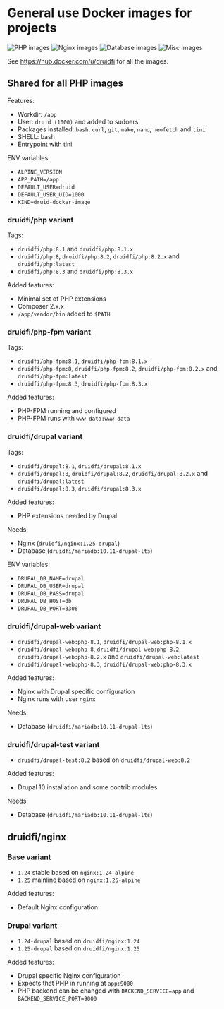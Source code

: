 # General use Docker images for projects

![PHP images](https://github.com/druidfi/docker-images/workflows/PHP%20images/badge.svg)
![Nginx images](https://github.com/druidfi/docker-images/workflows/Nginx%20images/badge.svg)
![Database images](https://github.com/druidfi/docker-images/workflows/Database%20images/badge.svg)
![Misc images](https://github.com/druidfi/docker-images/workflows/Misc%20images/badge.svg)

See https://hub.docker.com/u/druidfi for all the images.

## Shared for all PHP images

Features:

- Workdir: `/app`
- User: `druid (1000)` and added to sudoers
- Packages installed: `bash`, `curl`, `git`, `make`, `nano`, `neofetch` and `tini`
- SHELL: bash
- Entrypoint with tini

ENV variables:

- `ALPINE_VERSION`
- `APP_PATH=/app`
- `DEFAULT_USER=druid`
- `DEFAULT_USER_UID=1000`
- `KIND=druid-docker-image`

### druidfi/php variant

Tags:

- `druidfi/php:8.1` and `druidfi/php:8.1.x`
- `druidfi/php:8`, `druidfi/php:8.2`, `druidfi/php:8.2.x` and `druidfi/php:latest`
- `druidfi/php:8.3` and `druidfi/php:8.3.x`

Added features:

- Minimal set of PHP extensions
- Composer 2.x.x
- `/app/vendor/bin` added  to `$PATH`

### druidfi/php-fpm variant

Tags:

- `druidfi/php-fpm:8.1`, `druidfi/php-fpm:8.1.x`
- `druidfi/php-fpm:8`, `druidfi/php-fpm:8.2`, `druidfi/php-fpm:8.2.x` and `druidfi/php-fpm:latest`
- `druidfi/php-fpm:8.3`, `druidfi/php-fpm:8.3.x`

Added features:

- PHP-FPM running and configured
- PHP-FPM runs with `www-data:www-data`

### druidfi/drupal variant

Tags:

- `druidfi/drupal:8.1`, `druidfi/drupal:8.1.x`
- `druidfi/drupal:8`, `druidfi/drupal:8.2`, `druidfi/drupal:8.2.x` and `druidfi/drupal:latest`
- `druidfi/drupal:8.3`, `druidfi/drupal:8.3.x`

Added features:

- PHP extensions needed by Drupal

Needs:

- Nginx (`druidfi/nginx:1.25-drupal`)
- Database (`druidfi/mariadb:10.11-drupal-lts`)

ENV variables:

- `DRUPAL_DB_NAME=drupal`
- `DRUPAL_DB_USER=drupal`
- `DRUPAL_DB_PASS=drupal`
- `DRUPAL_DB_HOST=db`
- `DRUPAL_DB_PORT=3306`

### druidfi/drupal-web variant

- `druidfi/drupal-web:php-8.1`, `druidfi/drupal-web:php-8.1.x`
- `druidfi/drupal-web:php-8`, `druidfi/drupal-web:php-8.2`, `druidfi/drupal-web:php-8.2.x` and `druidfi/drupal-web:latest`
- `druidfi/drupal-web:php-8.3`, `druidfi/drupal-web:php-8.3.x`

Added features:

- Nginx with Drupal specific configuration
- Nginx runs with user `nginx`

Needs:

- Database (`druidfi/mariadb:10.11-drupal-lts`)

### druidfi/drupal-test variant

- `druidfi/drupal-test:8.2` based on `druidfi/drupal-web:8.2`

Added features:

- Drupal 10 installation and some contrib modules

Needs:

- Database (`druidfi/mariadb:10.11-drupal-lts`)

## druidfi/nginx

### Base variant

- `1.24` stable based on `nginx:1.24-alpine`
- `1.25` mainline based on `nginx:1.25-alpine`

Added features:

- Default Nginx configuration

### Drupal variant

- `1.24-drupal` based on `druidfi/nginx:1.24`
- `1.25-drupal` based on `druidfi/nginx:1.25`

Added features:

- Drupal specific Nginx configuration
- Expects that PHP in running at `app:9000`
- PHP backend can be changed with `BACKEND_SERVICE=app` and `BACKEND_SERVICE_PORT=9000`
